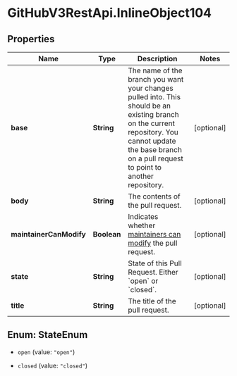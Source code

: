 # GitHubV3RestApi.InlineObject104

## Properties

Name | Type | Description | Notes
------------ | ------------- | ------------- | -------------
**base** | **String** | The name of the branch you want your changes pulled into. This should be an existing branch on the current repository. You cannot update the base branch on a pull request to point to another repository. | [optional] 
**body** | **String** | The contents of the pull request. | [optional] 
**maintainerCanModify** | **Boolean** | Indicates whether [maintainers can modify](https://help.github.com/articles/allowing-changes-to-a-pull-request-branch-created-from-a-fork/) the pull request. | [optional] 
**state** | **String** | State of this Pull Request. Either &#x60;open&#x60; or &#x60;closed&#x60;. | [optional] 
**title** | **String** | The title of the pull request. | [optional] 



## Enum: StateEnum


* `open` (value: `"open"`)

* `closed` (value: `"closed"`)




